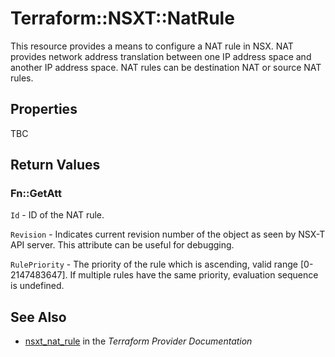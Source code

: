 # Terraform::NSXT::NatRule

This resource provides a means to configure a NAT rule in NSX. NAT provides network address translation between one IP address space and another IP address space. NAT rules can be destination NAT or source NAT rules.

## Properties

TBC

## Return Values

### Fn::GetAtt

`Id` - ID of the NAT rule.

`Revision` - Indicates current revision number of the object as seen by NSX-T API server. This attribute can be useful for debugging.

`RulePriority` - The priority of the rule which is ascending, valid range [0-2147483647]. If multiple rules have the same priority, evaluation sequence is undefined.

## See Also

* [nsxt_nat_rule](https://www.terraform.io/docs/providers/nsxt/r/nat_rule.html) in the _Terraform Provider Documentation_